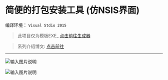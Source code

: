 简便的打包安装工具 (仿NSIS界面)  
=================================================  
编译环境： ```Visual Stdio 2015```

> 此项目仅为模板EXE_  [点击前往生成器](http://git.oschina.net/codetimer/ctParcel-Generator)

> 系列介绍博文:  [点击前往](http://my.oschina.net/tasker/blog?catalog=3671451&temp=1470028794262)



----------------------------------------------------------------------------------------------------------------

![输入图片说明](http://git.oschina.net/uploads/images/2016/0801/132116_f843ff6a_632350.png "在这里输入图片标题")

![输入图片说明](http://git.oschina.net/uploads/images/2016/0801/132136_34c0f26f_632350.png "在这里输入图片标题")